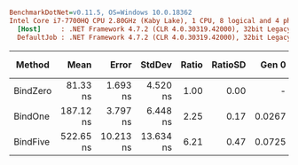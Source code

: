 ``` ini

BenchmarkDotNet=v0.11.5, OS=Windows 10.0.18362
Intel Core i7-7700HQ CPU 2.80GHz (Kaby Lake), 1 CPU, 8 logical and 4 physical cores
  [Host]     : .NET Framework 4.7.2 (CLR 4.0.30319.42000), 32bit LegacyJIT-v4.8.3815.0
  DefaultJob : .NET Framework 4.7.2 (CLR 4.0.30319.42000), 32bit LegacyJIT-v4.8.3815.0


```
|   Method |      Mean |     Error |    StdDev | Ratio | RatioSD |  Gen 0 | Gen 1 | Gen 2 | Allocated |
|--------- |----------:|----------:|----------:|------:|--------:|-------:|------:|------:|----------:|
| BindZero |  81.33 ns |  1.693 ns |  4.520 ns |  1.00 |    0.00 |      - |     - |     - |         - |
|  BindOne | 187.12 ns |  3.797 ns |  6.448 ns |  2.25 |    0.17 | 0.0267 |     - |     - |      84 B |
| BindFive | 522.65 ns | 10.213 ns | 13.634 ns |  6.21 |    0.47 | 0.0725 |     - |     - |     228 B |
